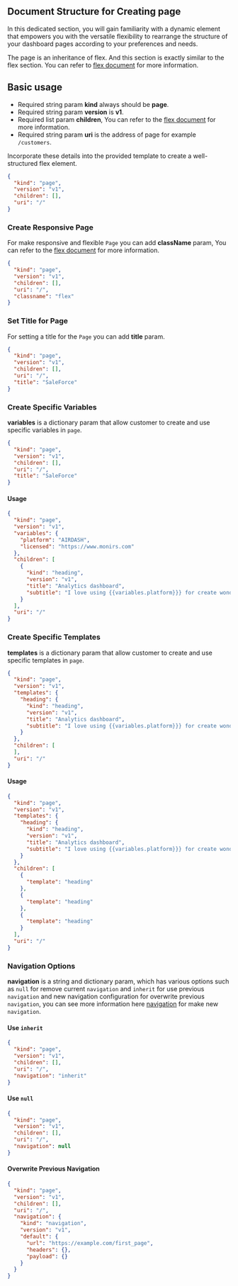 ## Document Structure for Creating page

In this dedicated section, you will gain familiarity with a dynamic element that empowers you with the versatile
flexibility to rearrange the structure of your dashboard pages according to your preferences and needs.

The page is an inheritance of flex. And this section is exactly similar to the flex section. You can refer
to [flex document](https://github.com/airdashio/documentation/blob/main/docs/_posts/flex.md) for more information.

## Basic usage

- Required string param **kind** always should be **page**.
- Required string param **version** is **v1**.
- Required list param **children**, You can refer to
  the [flex document](https://github.com/airdashio/documentation/blob/main/docs/_posts/flex.md) for more information.
- Required string param **uri** is the address of page for example `/customers`.

Incorporate these details into the provided template to create a well-structured flex element.

```json
{
  "kind": "page",
  "version": "v1",
  "children": [],
  "uri": "/"
}
```

### Create Responsive Page

For make responsive and flexible `Page` you can add **className** param, You can refer to
the [flex document](https://github.com/airdashio/documentation/blob/main/docs/_posts/flex.md) for more information.

```json
{
  "kind": "page",
  "version": "v1",
  "children": [],
  "uri": "/",
  "classname": "flex"
}
```

### Set Title for Page

For setting a title for the `Page` you can add **title** param.

```json
{
  "kind": "page",
  "version": "v1",
  "children": [],
  "uri": "/",
  "title": "SaleForce"
}
```

### Create Specific Variables

**variables** is a dictionary param that allow customer to create and use specific variables in `page`.

```json
{
  "kind": "page",
  "version": "v1",
  "children": [],
  "uri": "/",
  "title": "SaleForce"
}
```

#### Usage

```json
{
  "kind": "page",
  "version": "v1",
  "variables": {
    "platform": "AIRDASH",
    "licensed": "https://www.monirs.com"
  },
  "children": [
    {
      "kind": "heading",
      "version": "v1",
      "title": "Analytics dashboard",
      "subtitle": "I love using {{variables.platform}}} for create wonderful dashboards; their site is {{variables.licensed}}}."
    }
  ],
  "uri": "/"
}
```

### Create Specific Templates

**templates** is a dictionary param that allow customer to create and use specific templates in `page`.

```json
{
  "kind": "page",
  "version": "v1",
  "templates": {
    "heading": {
      "kind": "heading",
      "version": "v1",
      "title": "Analytics dashboard",
      "subtitle": "I love using {{variables.platform}}} for create wonderful dashboards; their site is {{variables.licensed}}}."
    }
  },
  "children": [
  ],
  "uri": "/"
}
```

#### Usage

```json
{
  "kind": "page",
  "version": "v1",
  "templates": {
    "heading": {
      "kind": "heading",
      "version": "v1",
      "title": "Analytics dashboard",
      "subtitle": "I love using {{variables.platform}}} for create wonderful dashboards; their site is {{variables.licensed}}}."
    }
  },
  "children": [
    {
      "template": "heading"
    },
    {
      "template": "heading"
    },
    {
      "template": "heading"
    }
  ],
  "uri": "/"
}
```

### Navigation Options

**navigation** is a string and dictionary param, which has various options such as `null` for remove
current `navigation` and `inherit` for use previous `navigation` and new navigation configuration for overwrite
previous `navigation`, you can see more information
here [navigation](https://github.com/airdashio/documentation/blob/main/docs/_posts/navigation.md) for make
new `navigation`.

#### Use `inherit`

```json
{
  "kind": "page",
  "version": "v1",
  "children": [],
  "uri": "/",
  "navigation": "inherit"
}
```

#### Use `null`

```json
{
  "kind": "page",
  "version": "v1",
  "children": [],
  "uri": "/",
  "navigation": null
}
```

#### Overwrite Previous Navigation

```json
{
  "kind": "page",
  "version": "v1",
  "children": [],
  "uri": "/",
  "navigation": {
    "kind": "navigation",
    "version": "v1",
    "default": {
      "url": "https://example.com/first_page",
      "headers": {},
      "payload": {}
    }
  }
}
```
